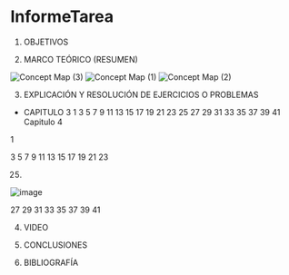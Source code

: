 # InformeTarea


1. OBJETIVOS


2. MARCO TEÓRICO (RESUMEN)


![Concept Map (3)](https://user-images.githubusercontent.com/93899720/141872237-3ec06e43-2836-45d2-b6a2-6976e826a16a.jpg)
![Concept Map (1)](https://user-images.githubusercontent.com/93899720/141872231-f22f80f7-0c47-485c-9f83-85a2ebff42c0.jpg)
![Concept Map (2)](https://user-images.githubusercontent.com/93899720/141872245-e8598d5c-5f83-412e-8ff2-567f872d266a.jpg)



3. EXPLICACIÓN Y RESOLUCIÓN DE EJERCICIOS O PROBLEMAS

- CAPITULO 3
 1 
 3
 5
 7
 9
 11
 13
 15
 17
 19
 21
 23
 25
 27
 29
 31
 33
 35
 37
 39
 41
 Capitulo 4
 
 
 1
 
 
 3
 5
 7
 9
 11
 13
 15
 17
 19
 21
 23
 
 
 25)
 ![image](https://user-images.githubusercontent.com/93899720/142299220-c2df3e73-1f3a-412d-b10e-595efc5db277.png)
 
 
 27
 29
 31
 33
 35
 37
 39
 41
 

4. VIDEO



5. CONCLUSIONES


6. BIBLIOGRAFÍA

